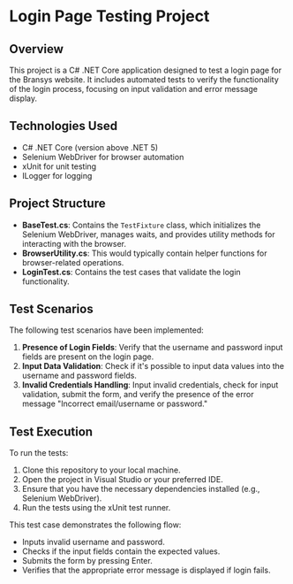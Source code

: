 # Login Page Testing Project

## Overview
This project is a C# .NET Core application designed to test a login page for the Bransys website. It includes automated tests to verify the functionality of the login process, focusing on input validation and error message display.

## Technologies Used
- C# .NET Core (version above .NET 5)
- Selenium WebDriver for browser automation
- xUnit for unit testing
- ILogger for logging

## Project Structure
- **BaseTest.cs**: Contains the `TestFixture` class, which initializes the Selenium WebDriver, manages waits, and provides utility methods for interacting with the browser.
- **BrowserUtility.cs**: This would typically contain helper functions for browser-related operations.
- **LoginTest.cs**: Contains the test cases that validate the login functionality.

## Test Scenarios
The following test scenarios have been implemented:

1. **Presence of Login Fields**: Verify that the username and password input fields are present on the login page.
2. **Input Data Validation**: Check if it's possible to input data values into the username and password fields.
3. **Invalid Credentials Handling**: Input invalid credentials, check for input validation, submit the form, and verify the presence of the error message "Incorrect email/username or password."

## Test Execution
To run the tests:
1. Clone this repository to your local machine.
2. Open the project in Visual Studio or your preferred IDE.
3. Ensure that you have the necessary dependencies installed (e.g., Selenium WebDriver).
4. Run the tests using the xUnit test runner.

This test case demonstrates the following flow:
- Inputs invalid username and password.
- Checks if the input fields contain the expected values.
- Submits the form by pressing Enter.
- Verifies that the appropriate error message is displayed if login fails.

